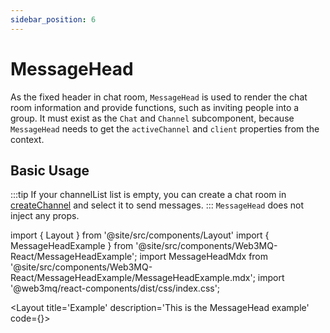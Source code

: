 ```yaml
---
sidebar_position: 6
---
```

# MessageHead 
As the fixed header in chat room, `MessageHead` is used to render the chat room information and provide functions, such as inviting people into a group. It must exist as the `Chat` and `Channel` subcomponent, because `MessageHead` needs to get the `activeChannel` and `client` properties from the context.

## Basic Usage
:::tip
If your channelList list is empty, you can create a chat room in [createChannel](/docs/Web3MQ-UI-Components/Web3MQ-React/chatComponent/CreateChannel) and select it to send messages.
:::
`MessageHead` does not inject any props.

import { Layout } from '@site/src/components/Layout'
import { MessageHeadExample } from '@site/src/components/Web3MQ-React/MessageHeadExample';
import MessageHeadMdx from '@site/src/components/Web3MQ-React/MessageHeadExample/MessageHeadExample.mdx';
import '@web3mq/react-components/dist/css/index.css';

<Layout
title='Example'
description='This is the MessageHead example'
code={<MessageHeadMdx />}>
<MessageHeadExample />
</Layout>
